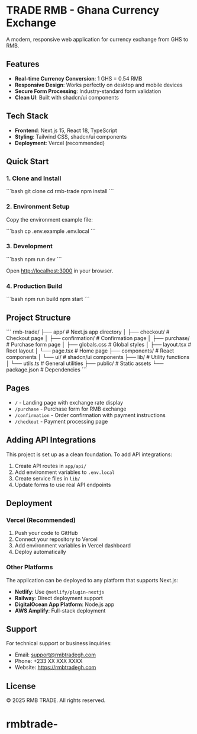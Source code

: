 # TRADE RMB - Ghana Currency Exchange

A modern, responsive web application for currency exchange from GHS to RMB.

## Features

- **Real-time Currency Conversion**: 1 GHS = 0.54 RMB
- **Responsive Design**: Works perfectly on desktop and mobile devices
- **Secure Form Processing**: Industry-standard form validation
- **Clean UI**: Built with shadcn/ui components

## Tech Stack

- **Frontend**: Next.js 15, React 18, TypeScript
- **Styling**: Tailwind CSS, shadcn/ui components
- **Deployment**: Vercel (recommended)

## Quick Start

### 1. Clone and Install

\`\`\`bash
git clone <your-repo-url>
cd rmb-trade
npm install
\`\`\`

### 2. Environment Setup

Copy the environment example file:

\`\`\`bash
cp .env.example .env.local
\`\`\`

### 3. Development

\`\`\`bash
npm run dev
\`\`\`

Open [http://localhost:3000](http://localhost:3000) in your browser.

### 4. Production Build

\`\`\`bash
npm run build
npm start
\`\`\`

## Project Structure

\`\`\`
rmb-trade/
├── app/                    # Next.js app directory
│   ├── checkout/          # Checkout page
│   ├── confirmation/      # Confirmation page
│   ├── purchase/          # Purchase form page
│   ├── globals.css        # Global styles
│   ├── layout.tsx         # Root layout
│   └── page.tsx           # Home page
├── components/            # React components
│   └── ui/               # shadcn/ui components
├── lib/                   # Utility functions
│   └── utils.ts          # General utilities
├── public/               # Static assets
└── package.json          # Dependencies
\`\`\`

## Pages

- `/` - Landing page with exchange rate display
- `/purchase` - Purchase form for RMB exchange
- `/confirmation` - Order confirmation with payment instructions
- `/checkout` - Payment processing page

## Adding API Integrations

This project is set up as a clean foundation. To add API integrations:

1. Create API routes in `app/api/`
2. Add environment variables to `.env.local`
3. Create service files in `lib/`
4. Update forms to use real API endpoints

## Deployment

### Vercel (Recommended)

1. Push your code to GitHub
2. Connect your repository to Vercel
3. Add environment variables in Vercel dashboard
4. Deploy automatically

### Other Platforms

The application can be deployed to any platform that supports Next.js:

- **Netlify**: Use `@netlify/plugin-nextjs`
- **Railway**: Direct deployment support
- **DigitalOcean App Platform**: Node.js app
- **AWS Amplify**: Full-stack deployment

## Support

For technical support or business inquiries:

- Email: support@rmbtradegh.com
- Phone: +233 XX XXX XXXX
- Website: https://rmbtradegh.com

## License

© 2025 RMB TRADE. All rights reserved.
# rmbtrade-

